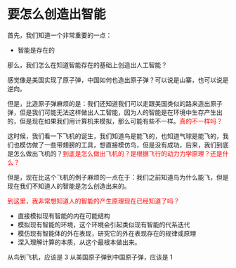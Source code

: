 

# 要怎么创造出智能

首先，我们知道一个非常重要的一点：

- 智能是存在的

那么，我们怎么在知道智能存在的基础上创造出人工智能？

感觉像是美国实现了原子弹，中国如何也造出原子弹？可以说是山寨，也可以说是逆向。

但是，比造原子弹麻烦的是：我们还知道我们可以走跟美国类似的路来造出原子弹，但是我们可能无法这样做出人工智能，因为人的智能是在环境中生存产生出的，但是现在如果我们用计算机来模拟，那么可能有些不一样。<span style="color:red;">真的不一样吗？</span>


这时候，我们看一下飞机的诞生，我们知道鸟是能飞的，也知道气球是能飞的，我们也模仿做了一些带翅膀的工具，想直接模仿鸟，但是没有成功，后来，我们到底是怎么做出飞机的？<span style="color:red;">到底是怎么做出飞机的？是根据飞行的动力力学原理？还是什么？</span>

但是，现在比这个飞机的例子麻烦的一点在于：我们之前知道鸟为什么能飞，但是现在我们不知道人的智能是怎么创造出来的。


<span style="color:red;">到这里，我非常想知道人的智能的产生原理现在已经知道了吗？</span>






- 直接模拟现有智能的内在可能结构
- 模拟现有智能的环境，这个环境会引起类似现有智能的代系迭代
- 模仿现有智能体的外在表现，研究它的外在表现存在的规律或原理
- 深入理解计算的本质，从这个最根本做出来。


从鸟到飞机，应该是 3
从美国原子弹到中国原子弹，应该是 1
